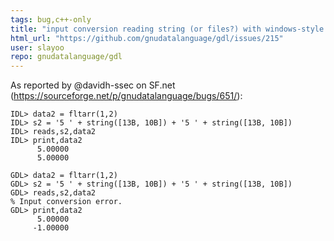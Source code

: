 ```yaml
---
tags: bug,c++-only
title: "input conversion reading string (or files?) with windows-style line ends (\"\\r\\n\")"
html_url: "https://github.com/gnudatalanguage/gdl/issues/215"
user: slayoo
repo: gnudatalanguage/gdl
---
```


As reported by @davidh-ssec on SF.net (https://sourceforge.net/p/gnudatalanguage/bugs/651/):

```
IDL> data2 = fltarr(1,2)
IDL> s2 = '5 ' + string([13B, 10B]) + '5 ' + string([13B, 10B])
IDL> reads,s2,data2
IDL> print,data2
      5.00000
      5.00000
```

```
GDL> data2 = fltarr(1,2)
GDL> s2 = '5 ' + string([13B, 10B]) + '5 ' + string([13B, 10B])
GDL> reads,s2,data2
% Input conversion error.
GDL> print,data2
      5.00000
     -1.00000
```